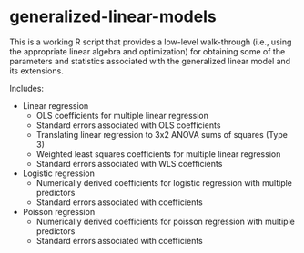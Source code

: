 # generalized-linear-models
This is a working R script that provides a low-level walk-through (i.e., using the appropriate linear algebra and optimization) for obtaining some of the parameters and statistics associated with the generalized linear model and its extensions.

Includes:
  - Linear regression
    - OLS coefficients for multiple linear regression
    - Standard errors associated with OLS coefficients
    - Translating linear regression to 3x2 ANOVA sums of squares (Type 3)
    - Weighted least squares coefficients for multiple linear regression
    - Standard errors associated with WLS coefficients
  - Logistic regression
    - Numerically derived coefficients for logistic regression with multiple predictors
    - Standard errors associated with coefficients
  - Poisson regression
    - Numerically derived coefficients for poisson regression with multiple predictors
    - Standard errors associated with coefficients
  
  
  
